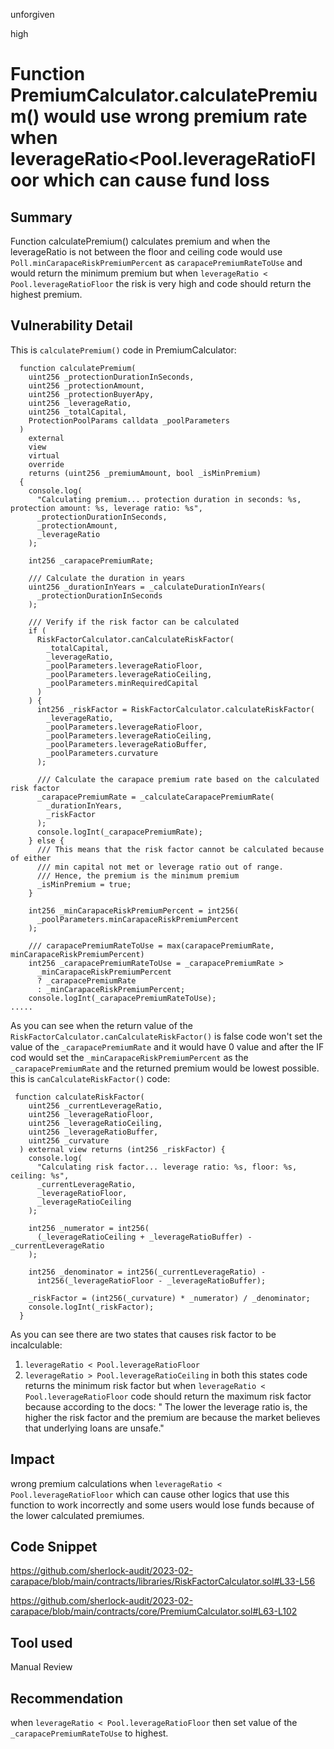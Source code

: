 unforgiven

high

# Function PremiumCalculator.calculatePremium() would use wrong premium rate when leverageRatio<Pool.leverageRatioFloor which can cause fund loss

## Summary
Function calculatePremium() calculates premium and when the leverageRatio is not between the floor and ceiling code would use `Poll.minCarapaceRiskPremiumPercent` as `carapacePremiumRateToUse` and would return the minimum premium but when `leverageRatio < Pool.leverageRatioFloor` the risk is very high and code should return the highest premium.

## Vulnerability Detail
This is `calculatePremium()` code in PremiumCalculator:
```solidity
  function calculatePremium(
    uint256 _protectionDurationInSeconds,
    uint256 _protectionAmount,
    uint256 _protectionBuyerApy,
    uint256 _leverageRatio,
    uint256 _totalCapital,
    ProtectionPoolParams calldata _poolParameters
  )
    external
    view
    virtual
    override
    returns (uint256 _premiumAmount, bool _isMinPremium)
  {
    console.log(
      "Calculating premium... protection duration in seconds: %s, protection amount: %s, leverage ratio: %s",
      _protectionDurationInSeconds,
      _protectionAmount,
      _leverageRatio
    );

    int256 _carapacePremiumRate;

    /// Calculate the duration in years
    uint256 _durationInYears = _calculateDurationInYears(
      _protectionDurationInSeconds
    );

    /// Verify if the risk factor can be calculated
    if (
      RiskFactorCalculator.canCalculateRiskFactor(
        _totalCapital,
        _leverageRatio,
        _poolParameters.leverageRatioFloor,
        _poolParameters.leverageRatioCeiling,
        _poolParameters.minRequiredCapital
      )
    ) {
      int256 _riskFactor = RiskFactorCalculator.calculateRiskFactor(
        _leverageRatio,
        _poolParameters.leverageRatioFloor,
        _poolParameters.leverageRatioCeiling,
        _poolParameters.leverageRatioBuffer,
        _poolParameters.curvature
      );

      /// Calculate the carapace premium rate based on the calculated risk factor
      _carapacePremiumRate = _calculateCarapacePremiumRate(
        _durationInYears,
        _riskFactor
      );
      console.logInt(_carapacePremiumRate);
    } else {
      /// This means that the risk factor cannot be calculated because of either
      /// min capital not met or leverage ratio out of range.
      /// Hence, the premium is the minimum premium
      _isMinPremium = true;
    }

    int256 _minCarapaceRiskPremiumPercent = int256(
      _poolParameters.minCarapaceRiskPremiumPercent
    );

    /// carapacePremiumRateToUse = max(carapacePremiumRate, minCarapaceRiskPremiumPercent)
    int256 _carapacePremiumRateToUse = _carapacePremiumRate >
      _minCarapaceRiskPremiumPercent
      ? _carapacePremiumRate
      : _minCarapaceRiskPremiumPercent;
    console.logInt(_carapacePremiumRateToUse);
.....
```
As you can see when the return value of the `RiskFactorCalculator.canCalculateRiskFactor()` is false code won't set the value of the `_carapacePremiumRate` and it would have 0 value and after the IF cod would set the `_minCarapaceRiskPremiumPercent` as the `_carapacePremiumRate` and the returned premium would be lowest possible.
this is `canCalculateRiskFactor()` code:
```solidity
 function calculateRiskFactor(
    uint256 _currentLeverageRatio,
    uint256 _leverageRatioFloor,
    uint256 _leverageRatioCeiling,
    uint256 _leverageRatioBuffer,
    uint256 _curvature
  ) external view returns (int256 _riskFactor) {
    console.log(
      "Calculating risk factor... leverage ratio: %s, floor: %s, ceiling: %s",
      _currentLeverageRatio,
      _leverageRatioFloor,
      _leverageRatioCeiling
    );

    int256 _numerator = int256(
      (_leverageRatioCeiling + _leverageRatioBuffer) - _currentLeverageRatio
    );

    int256 _denominator = int256(_currentLeverageRatio) -
      int256(_leverageRatioFloor - _leverageRatioBuffer);

    _riskFactor = (int256(_curvature) * _numerator) / _denominator;
    console.logInt(_riskFactor);
  }
```
As you can see  there are two states that causes risk factor to be incalculable:
1. `leverageRatio < Pool.leverageRatioFloor`
2. `leverageRatio > Pool.leverageRatioCeiling`
in both this states code returns the minimum risk factor but when `leverageRatio < Pool.leverageRatioFloor` code should return the maximum risk factor because according to the docs: " The lower the leverage ratio is, the higher the risk factor and the premium are because the market believes that underlying loans are unsafe."

## Impact
wrong premium calculations when  `leverageRatio < Pool.leverageRatioFloor` which can cause other logics that use this function to work incorrectly and some users would lose funds because of the lower calculated premiumes.

## Code Snippet
https://github.com/sherlock-audit/2023-02-carapace/blob/main/contracts/libraries/RiskFactorCalculator.sol#L33-L56

https://github.com/sherlock-audit/2023-02-carapace/blob/main/contracts/core/PremiumCalculator.sol#L63-L102

## Tool used
Manual Review

## Recommendation
when  `leverageRatio < Pool.leverageRatioFloor` then set value of the `_carapacePremiumRateToUse` to highest.